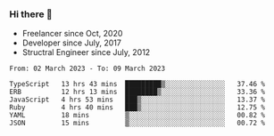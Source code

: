 ### Hi there 👋

- Freelancer since Oct, 2020
- Developer since July, 2017
- Structral Engineer since July, 2012

<!--START_SECTION:waka-->

```text
From: 02 March 2023 - To: 09 March 2023

TypeScript   13 hrs 43 mins  █████████▒░░░░░░░░░░░░░░░   37.46 %
ERB          12 hrs 13 mins  ████████▒░░░░░░░░░░░░░░░░   33.36 %
JavaScript   4 hrs 53 mins   ███▒░░░░░░░░░░░░░░░░░░░░░   13.37 %
Ruby         4 hrs 40 mins   ███▒░░░░░░░░░░░░░░░░░░░░░   12.75 %
YAML         18 mins         ▒░░░░░░░░░░░░░░░░░░░░░░░░   00.82 %
JSON         15 mins         ▒░░░░░░░░░░░░░░░░░░░░░░░░   00.72 %
```

<!--END_SECTION:waka-->
